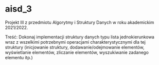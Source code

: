 # aisd_3
Projekt III z przedmiotu Algorytmy i Struktury Danych w roku akademickim 2021/2022.

Treść:
Dokonaj implementacji struktury danych typu lista jednokierunkowa wraz z wszelkimi potrzebnymi 
operacjami charakterystycznymi dla tej struktury (inicjowanie struktury, dodawanie/odejmowanie 
elementów, wyświetlanie elementów, zliczanie elementów, wyszukiwanie zadanego elementu itp.)
